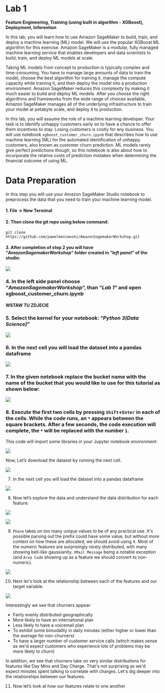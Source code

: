 # Lab 1

**Feature Engineering, Training (using built in algorithm - XGBoost), Deployment, Inferention**

In this lab, you will learn how to use Amazon SageMaker to build, train, and deploy a machine learning (ML) model. We will use the popular XGBoost ML algorithm for this exercise. Amazon SageMaker is a modular, fully managed machine learning service that enables developers and data scientists to build, train, and deploy ML models at scale.

Taking ML models from concept to production is typically complex and time-consuming. You have to manage large amounts of data to train the model, choose the best algorithm for training it, manage the compute capacity while training it, and then deploy the model into a production environment. Amazon SageMaker reduces this complexity by making it much easier to build and deploy ML models. After you choose the right algorithms and frameworks from the wide range of choices available, Amazon SageMaker manages all of the underlying infrastructure to train your model at petabyte scale, and deploy it to production.

In this lab, you will assume the role of a machine learning developer. Your task is to identify unhappy customers early on to have a chance to offer them incentives to stay. Losing customers is costly for any business. You will use notebook `xgboost_customer_churn.ipynb` that describes how to use machine learning (ML) for the automated identification of unhappy customers, also known as customer churn prediction. ML models rarely give perfect predictions though, so this notebook is also about how to incorporate the relative costs of prediction mistakes when determining the financial outcome of using ML.

# Data Preparation

In this step you will use your Amazon SageMaker Studio notebook to preprocess the data that you need to train your machine learning model.

#### 1. File → New Terminal
#### 2. Then clone the git repo using below command:

`git clone https://github.com/pawelmoniewski/AmazonSagemakerWorkshop.git`

#### 3. After completion of step 2 you will have “_AmazonSagemakerWorkshop_” folder created in “_left panel_” of the studio:

![](https://user-images.githubusercontent.com/36265995/102468789-468be000-4052-11eb-9c06-039df000d2c7.png)

### 4. In the left side panel choose “_AmazonSagemakerWorkshop_”, than “_Lab 1_” and open xgboost_customer_churn.ipynb
#### WSTAW TU ZDJECIE
### 5. Select the kernel for your notebook: “_Python 3(Data Science)_”

![](https://user-images.githubusercontent.com/36265995/102474260-b7ce9180-4058-11eb-8b0d-3c6c068803e7.png)

### 6. In the next cell you will load the dataset into a pandas dataframe


![](https://user-images.githubusercontent.com/36265995/102479357-15fe7300-405f-11eb-9bc7-a74d48473499.png)


### 7. In the given notebook replace the bucket name with the name of the bucket that you would like to use for this tutorial as shown below:


![](https://user-images.githubusercontent.com/36265995/102475949-ce75e800-405a-11eb-935e-636c0be8cf3d.png)


### 8. Execute the first two cells by pressing `Shift`+`Enter` in each of the cells. While the code runs, an `*` appears between the square brackets. After a few seconds, the code execution will complete, the `*` will be replaced with the number `1`.


This code will import some libraries in your Jupyter notebook environment:


![](https://user-images.githubusercontent.com/36265995/102478214-a20f9b00-405d-11eb-9e6c-6cb03d45c0d6.png)


Now, Let’s download the dataset by running the next cell.


![](https://user-images.githubusercontent.com/36265995/102478876-6d501380-405e-11eb-80d3-ab230da23d00.png)


7. In the next cell you will load the dataset into a pandas dataframe


![](https://user-images.githubusercontent.com/36265995/102479357-15fe7300-405f-11eb-9bc7-a74d48473499.png)


8. Now let’s explore the data and understand the data distribution for each feature:


![](https://user-images.githubusercontent.com/36265995/102480320-64f8d800-4060-11eb-86f1-230b873bc6b3.png)


![](https://user-images.githubusercontent.com/36265995/102480376-78a43e80-4060-11eb-8377-f5477668cca9.png)


9. `Phone` takes on too many unique values to be of any practical use. It's possible parsing out the prefix could have some value, but without more context on how these are allocated, we should avoid using it. Most of the numeric features are surprisingly nicely distributed, with many showing bell-like gaussianity.  `VMail Message` being a notable exception (and `Area Code` showing up as a feature we should convert to non-numeric).


![](https://user-images.githubusercontent.com/36265995/102481237-bbb2e180-4061-11eb-8ff5-0ae68ca680d1.png)

10. Next let's look at the relationship between each of the features and our target variable.


![](https://user-images.githubusercontent.com/36265995/102482986-5f04f600-4064-11eb-9a2d-67f66af58243.png)


Interestingly we see that churners appear:
- Fairly evenly distributed geographically
- More likely to have an international plan
- Less likely to have a voicemail plan
- To exhibit some bimodality in daily minutes (either higher or lower than the average for non-churners)
- To have a larger number of customer service calls (which makes sense as we'd expect customers who experience lots of problems may be more likely to churn)

In addition, we see that churners take on very similar distributions for features like Day Mins and Day Charge. That's not surprising as we'd expect minutes spent talking to correlate with charges. Let's dig deeper into the relationships between our features.


11. Now let’s look at how our features relate to one another




